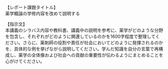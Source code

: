 【レポート課題タイトル】  
薬学概論の学修内容を改めて説明する

【指示文】  
本講義のシラバス内容や教科書、講義中の説明を参考に、薬学がどのような分野を包含し、それぞれがどのように関連しているのかを1600字程度で整理してください。さらに、薬剤師の役割や責任が社会においてどのように発揮されるのかを、具体的な例を挙げながら説明してください。学んだ知識を自分の言葉で再構成し、薬学の全体像および社会への貢献の重要性が伝わるようにまとめることを心がけてください。
